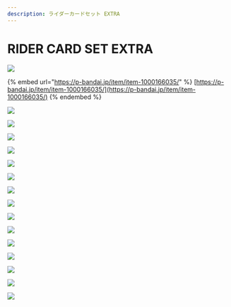 ```yaml
---
description: ライダーカードセット EXTRA
---
```


# RIDER CARD SET EXTRA

![](https://bandai-a.akamaihd.net/bc/images/shop\_top\_b-toys-shop/20211109\_decadriver\_5gwsxp6f\_0js7xa\_cp\_logo\_ridercardextra.png)

{% embed url="https://p-bandai.jp/item/item-1000166035/" %}
[https://p-bandai.jp/item/item-1000166035/](https://p-bandai.jp/item/item-1000166035/)
{% endembed %}

![](https://bandai-a.akamaihd.net/bc/images/shop\_top\_b-toys-shop/20220118\_ridercard-ectra\_5gwsxp6f\_0js7xa\_01.jpg)

![](https://bandai-a.akamaihd.net/bc/images/shop\_top\_b-toys-shop/20211109\_decadriver\_5gwsxp6f\_0js7xa\_ridercard-ectra\_set\_tit.jpg)

![](https://bandai-a.akamaihd.net/bc/images/shop\_top\_b-toys-shop/20220118\_ridercard-ectra\_5gwsxp6f\_0js7xa\_02.jpg)

![](https://bandai-a.akamaihd.net/bc/images/shop\_top\_b-toys-shop/20211109\_decadriver\_5gwsxp6f\_0js7xa\_ridercard-ectra\_03\_tit.jpg)

![](https://bandai-a.akamaihd.net/bc/images/shop\_top\_b-toys-shop/20211109\_decadriver\_5gwsxp6f\_0js7xa\_ridercard-ectra\_05.jpg)

![](https://bandai-a.akamaihd.net/bc/img/model/xl/1000166035\_1.jpg)

![](https://bandai-a.akamaihd.net/bc/img/model/xl/1000166035\_2.jpg)

![](https://bandai-a.akamaihd.net/bc/img/model/xl/1000166035\_3.jpg)

![](https://bandai-a.akamaihd.net/bc/img/model/xl/1000166035\_4.jpg)

![](https://bandai-a.akamaihd.net/bc/img/model/xl/1000166035\_5.jpg)

![](https://bandai-a.akamaihd.net/bc/img/model/xl/1000166035\_6.jpg)

![](https://bandai-a.akamaihd.net/bc/img/model/xl/1000166035\_7.jpg)

![](https://bandai-a.akamaihd.net/bc/img/model/xl/1000166035\_8.jpg)

![](https://bandai-a.akamaihd.net/bc/img/model/xl/1000166035\_9.jpg)

![](https://bandai-a.akamaihd.net/bc/img/model/xl/1000166035\_10.jpg)
